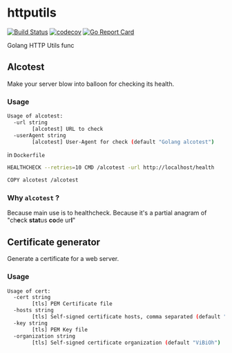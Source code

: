 # httputils

[![Build Status](https://travis-ci.org/ViBiOh/httputils.svg?branch=master)](https://travis-ci.org/ViBiOh/httputils) [![codecov](https://codecov.io/gh/ViBiOh/httputils/branch/master/graph/badge.svg)](https://codecov.io/gh/ViBiOh/httputils) [![Go Report Card](https://goreportcard.com/badge/github.com/ViBiOh/httputils)](https://goreportcard.com/report/github.com/ViBiOh/httputils)

Golang HTTP Utils func

## Alcotest

Make your server blow into balloon for checking its health.

### Usage

```bash
Usage of alcotest:
  -url string
        [alcotest] URL to check
  -userAgent string
        [alcotest] User-Agent for check (default "Golang alcotest")
```

in `Dockerfile`

```bash
HEALTHCHECK --retries=10 CMD /alcotest -url http://localhost/health

COPY alcotest /alcotest
```

### Why `alcotest` ?

Because main use is to healthcheck.
Because it's a partial anagram of "ch**e**ck **stat**us **co**de ur**l**"

## Certificate generator

Generate a certificate for a web server.

### Usage

```bash
Usage of cert:
  -cert string
        [tls] PEM Certificate file
  -hosts string
        [tls] Self-signed certificate hosts, comma separated (default "localhost")
  -key string
        [tls] PEM Key file
  -organization string
        [tls] Self-signed certificate organization (default "ViBiOh")
```

